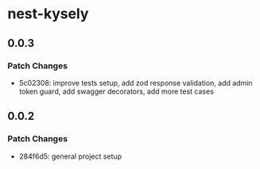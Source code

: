 # nest-kysely

## 0.0.3

### Patch Changes

- 5c02308: improve tests setup, add zod response validation, add admin token guard, add swagger decorators, add more test cases

## 0.0.2

### Patch Changes

- 284f6d5: general project setup
